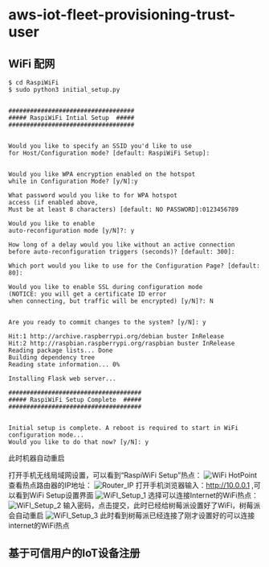 # aws-iot-fleet-provisioning-trust-user
## WiFi 配网
```
$ cd RaspiWiFi
$ sudo python3 initial_setup.py


###################################
##### RaspiWiFi Intial Setup  #####
###################################


Would you like to specify an SSID you'd like to use 
for Host/Configuration mode? [default: RaspiWiFi Setup]: 


Would you like WPA encryption enabled on the hotspot 
while in Configuration Mode? [y/N]:y

What password would you like to for WPA hotspot 
access (if enabled above, 
Must be at least 8 characters) [default: NO PASSWORD]:0123456789

Would you like to enable 
auto-reconfiguration mode [y/N]?: y

How long of a delay would you like without an active connection 
before auto-reconfiguration triggers (seconds)? [default: 300]: 

Which port would you like to use for the Configuration Page? [default: 80]: 

Would you like to enable SSL during configuration mode 
(NOTICE: you will get a certificate ID error 
when connecting, but traffic will be encrypted) [y/N]?: N


Are you ready to commit changes to the system? [y/N]: y

Hit:1 http://archive.raspberrypi.org/debian buster InRelease
Hit:2 http://raspbian.raspberrypi.org/raspbian buster InRelease
Reading package lists... Done
Building dependency tree       
Reading state information... 0%

Installing Flask web server...

#####################################
##### RaspiWiFi Setup Complete  #####
#####################################


Initial setup is complete. A reboot is required to start in WiFi configuration mode...
Would you like to do that now? [y/N]: y

```
此时机器自动重启

打开手机无线局域网设置，可以看到“RaspiWiFi Setup”热点：
![WiFi HotPoint](/pics/hotpoint.jpg "WiFi HotPoint")
查看热点路由器的IP地址：
![Router_IP](/pics/Router_IP.jpg "Router_IP")
打开手机浏览器输入：http://10.0.0.1 ,可以看到WiFi Setup设置界面
![WiFI_Setup_1](/pics/WiFI_Setup_1.png "WiFI_Setup_1")
选择可以连接Internet的WiFi热点：
![WiFI_Setup_2](/pics/WiFI_Setup_2.png "WiFI_Setup_2")
输入密码，点击提交，此时已经给树莓派设置好了WiFi，树莓派会自动重启
![WiFI_Setup_3](/pics/WiFI_Setup_3.png "WiFI_Setup_3")
此时看到树莓派已经连接了刚才设置好的可以连接internet的WiFi热点

## 基于可信用户的IoT设备注册
